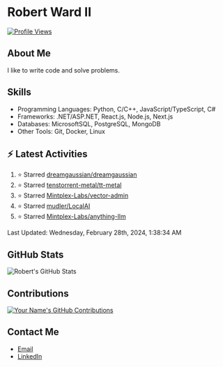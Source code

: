 
# Robert Ward II

[![Profile Views](https://komarev.com/ghpvc/?username=Robert-W-Ward)](https://github.com/Robert-W-Ward)

## About Me
I like to write code and solve problems.

## Skills
- Programming Languages: Python, C/C++, JavaScript/TypeScript, C#
- Frameworks: .NET/ASP.NET, React.js, Node.js, Next.js
- Databases: MicrosoftSQL, PostgreSQL, MongoDB
- Other Tools: Git, Docker, Linux

## :zap: Latest Activities
<!--RECENT_ACTIVITY:start-->
1. ⭐ Starred [dreamgaussian/dreamgaussian](https://github.com/dreamgaussian/dreamgaussian)
2. ⭐ Starred [tenstorrent-metal/tt-metal](https://github.com/tenstorrent-metal/tt-metal)
3. ⭐ Starred [Mintplex-Labs/vector-admin](https://github.com/Mintplex-Labs/vector-admin)
4. ⭐ Starred [mudler/LocalAI](https://github.com/mudler/LocalAI)
5. ⭐ Starred [Mintplex-Labs/anything-llm](https://github.com/Mintplex-Labs/anything-llm)
<!--RECENT_ACTIVITY:end-->

<!--RECENT_ACTIVITY:last_update-->
Last Updated: Wednesday, February 28th, 2024, 1:38:34 AM
<!--RECENT_ACTIVITY:last_update_end-->

<!--END_SECTIN:activity-->
## GitHub Stats
![Robert's GitHub Stats](https://github-readme-stats.vercel.app/api?username=Robert-W-Ward&show_icons=true&theme=radical)

## Contributions
[![Your Name's GitHub Contributions](https://github-readme-streak-stats.herokuapp.com/?user=Robert-W-Ward&theme=radical)](https://github.com/your-username)

## Contact Me
- [Email](mailto:robertwesleyward2019@gmail.com)
- [LinkedIn](https://linkedin.com/in/https://www.linkedin.com/in/robert-ward-ii/)
